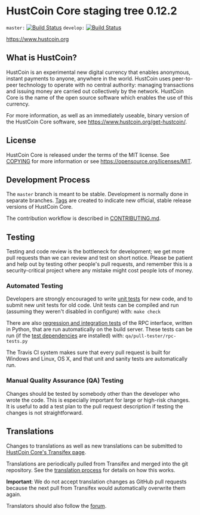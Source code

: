 HustCoin Core staging tree 0.12.2
===============================

`master:` [![Build Status](https://travis-ci.org/hustcoinpay/hustcoin.svg?branch=master)](https://travis-ci.org/hustcoinpay/hustcoin) `develop:` [![Build Status](https://travis-ci.org/hustcoinpay/hustcoin.svg?branch=develop)](https://travis-ci.org/hustcoinpay/hustcoin/branches)

https://www.hustcoin.org


What is HustCoin?
----------------

HustCoin is an experimental new digital currency that enables anonymous, instant
payments to anyone, anywhere in the world. HustCoin uses peer-to-peer technology
to operate with no central authority: managing transactions and issuing money
are carried out collectively by the network. HustCoin Core is the name of the open
source software which enables the use of this currency.

For more information, as well as an immediately useable, binary version of
the HustCoin Core software, see https://www.hustcoin.org/get-hustcoin/.


License
-------

HustCoin Core is released under the terms of the MIT license. See [COPYING](COPYING) for more
information or see https://opensource.org/licenses/MIT.

Development Process
-------------------

The `master` branch is meant to be stable. Development is normally done in separate branches.
[Tags](https://github.com/hustcoinpay/hustcoin/tags) are created to indicate new official,
stable release versions of HustCoin Core.

The contribution workflow is described in [CONTRIBUTING.md](CONTRIBUTING.md).

Testing
-------

Testing and code review is the bottleneck for development; we get more pull
requests than we can review and test on short notice. Please be patient and help out by testing
other people's pull requests, and remember this is a security-critical project where any mistake might cost people
lots of money.

### Automated Testing

Developers are strongly encouraged to write [unit tests](/doc/unit-tests.md) for new code, and to
submit new unit tests for old code. Unit tests can be compiled and run
(assuming they weren't disabled in configure) with: `make check`

There are also [regression and integration tests](/qa) of the RPC interface, written
in Python, that are run automatically on the build server.
These tests can be run (if the [test dependencies](/qa) are installed) with: `qa/pull-tester/rpc-tests.py`

The Travis CI system makes sure that every pull request is built for Windows
and Linux, OS X, and that unit and sanity tests are automatically run.

### Manual Quality Assurance (QA) Testing

Changes should be tested by somebody other than the developer who wrote the
code. This is especially important for large or high-risk changes. It is useful
to add a test plan to the pull request description if testing the changes is
not straightforward.

Translations
------------

Changes to translations as well as new translations can be submitted to
[HustCoin Core's Transifex page](https://www.transifex.com/projects/p/hustcoin/).

Translations are periodically pulled from Transifex and merged into the git repository. See the
[translation process](doc/translation_process.md) for details on how this works.

**Important**: We do not accept translation changes as GitHub pull requests because the next
pull from Transifex would automatically overwrite them again.

Translators should also follow the [forum](https://www.hustcoin.org/forum/topic/hustcoin-worldwide-collaboration.88/).
